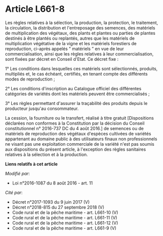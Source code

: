 # Article L661-8

Les règles relatives à la sélection, la production, la protection, le traitement, la circulation, la distribution et
l'entreposage des semences, des matériels de multiplication des végétaux, des plants et plantes ou parties de plantes
destinés à être plantés ou replantés, autres que les matériels de multiplication végétative de la vigne et les matériels
forestiers de reproduction, ci-après appelés " matériels ” en vue de leur commercialisation, ainsi que les règles relatives à
leur commercialisation, sont fixées par décret en Conseil d'Etat. Ce décret fixe : 

1° Les conditions dans lesquelles ces matériels sont sélectionnés, produits, multipliés et, le cas échéant, certifiés, en
tenant compte des différents modes de reproduction ; 

2° Les conditions d'inscription au Catalogue officiel des différentes catégories de variétés dont les matériels peuvent être
commercialisés ; 

3° Les règles permettant d'assurer la traçabilité des produits depuis le producteur jusqu'au consommateur.

La cession, la fourniture ou le transfert, réalisé à titre gratuit [Dispositions déclarées non conformes à la Constitution
par la décision du Conseil constitutionnel n° 2016-737 DC du 4 août 2016.] de semences ou de matériels de reproduction des
végétaux d'espèces cultivées de variétés appartenant au domaine public à des utilisateurs finaux non professionnels ne visant
pas une exploitation commerciale de la variété n'est pas soumis aux dispositions du présent article, à l'exception des règles
sanitaires relatives à la sélection et à la production.

**Liens relatifs à cet article**

_Modifié par_:

  - Loi n°2016-1087 du 8 août 2016 - art. 11

_Cité par_:

  - Décret n°2017-1093 du 9 juin 2017 (V)
  - Décret n°2018-815 du 27 septembre 2018 (V)
  - Code rural et de la pêche maritime - art. L661-10 (V)
  - Code rural et de la pêche maritime - art. L661-11 (V)
  - Code rural et de la pêche maritime - art. L661-12 (V)
  - Code rural et de la pêche maritime - art. L661-9 (V)

